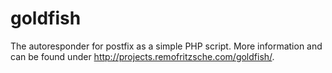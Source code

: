 goldfish
========

The autoresponder for postfix as a simple PHP script. More information and can be found under http://projects.remofritzsche.com/goldfish/.
